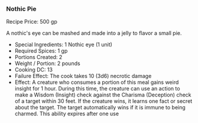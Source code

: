 ### Nothic Pie

Recipe Price: 500 gp

A nothic's eye can be mashed and made into a jelly to flavor a small pie.

- ﻿﻿Special Ingredients: 1 Nothic eye (1 unit)
- ﻿﻿Required Spices: 1 gp
- ﻿﻿Portions Created: 2
- ﻿﻿Weight / Portion: 2 pounds
- ﻿﻿Cooking DC: 13
- ﻿﻿Failure Effect: The cook takes 10 (3d6) necrotic damage
- ﻿﻿Effect: A creature who consumes a portion of this meal gains weird insight for 1 hour. During this time, the creature can use an action to make a Wisdom (Insight) check against the Charisma (Deception) check of a target within 30 feet. If the creature wins, it learns one fact or secret about the target. The target automatically wins if it is immune to being charmed. This ability expires after one use
  